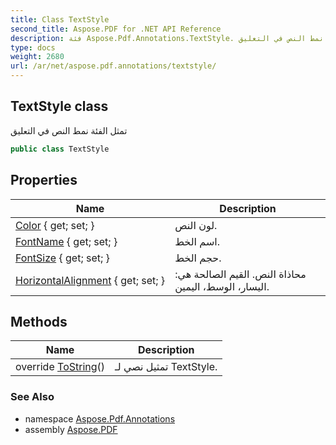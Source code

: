 ```yaml
---
title: Class TextStyle
second_title: Aspose.PDF for .NET API Reference
description: فئة Aspose.Pdf.Annotations.TextStyle. تمثل الفئة نمط النص في التعليق
type: docs
weight: 2680
url: /ar/net/aspose.pdf.annotations/textstyle/
---
```

## TextStyle class

تمثل الفئة نمط النص في التعليق

```csharp
public class TextStyle
```

## Properties

| Name | Description |
| --- | --- |
| [Color](../../aspose.pdf.annotations/textstyle/color/) { get; set; } | لون النص. |
| [FontName](../../aspose.pdf.annotations/textstyle/fontname/) { get; set; } | اسم الخط. |
| [FontSize](../../aspose.pdf.annotations/textstyle/fontsize/) { get; set; } | حجم الخط. |
| [HorizontalAlignment](../../aspose.pdf.annotations/textstyle/horizontalalignment/) { get; set; } | محاذاة النص. القيم الصالحة هي: اليسار، الوسط، اليمين. |

## Methods

| Name | Description |
| --- | --- |
| override [ToString](../../aspose.pdf.annotations/textstyle/tostring/)() | تمثيل نصي لـ TextStyle. |

### See Also

* namespace [Aspose.Pdf.Annotations](../../aspose.pdf.annotations/)
* assembly [Aspose.PDF](../../)